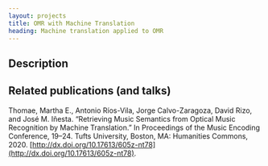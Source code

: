 ```yaml
---
layout: projects
title: OMR with Machine Translation
heading: Machine translation applied to OMR
---
```

## Description

## Related publications (and talks)
Thomae, Martha E., Antonio Ríos-Vila, Jorge Calvo-Zaragoza, David Rizo, and José M. Iñesta. “Retrieving Music Semantics from Optical Music Recognition by Machine Translation.” In Proceedings of the Music Encoding Conference, 19–24. Tufts University, Boston, MA: Humanities Commons, 2020. [http://dx.doi.org/10.17613/605z-nt78](http://dx.doi.org/10.17613/605z-nt78).
